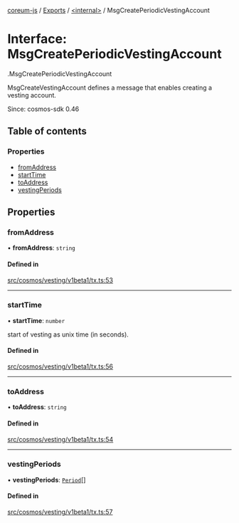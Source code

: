 [coreum-js](../README.md) / [Exports](../modules.md) / [<internal\>](../modules/internal_.md) / MsgCreatePeriodicVestingAccount

# Interface: MsgCreatePeriodicVestingAccount

[<internal>](../modules/internal_.md).MsgCreatePeriodicVestingAccount

MsgCreateVestingAccount defines a message that enables creating a vesting
account.

Since: cosmos-sdk 0.46

## Table of contents

### Properties

- [fromAddress](internal_.MsgCreatePeriodicVestingAccount-1.md#fromaddress)
- [startTime](internal_.MsgCreatePeriodicVestingAccount-1.md#starttime)
- [toAddress](internal_.MsgCreatePeriodicVestingAccount-1.md#toaddress)
- [vestingPeriods](internal_.MsgCreatePeriodicVestingAccount-1.md#vestingperiods)

## Properties

### fromAddress

• **fromAddress**: `string`

#### Defined in

[src/cosmos/vesting/v1beta1/tx.ts:53](https://github.com/PulsaraIO/coreum-js/blob/37352c6/src/cosmos/vesting/v1beta1/tx.ts#L53)

___

### startTime

• **startTime**: `number`

start of vesting as unix time (in seconds).

#### Defined in

[src/cosmos/vesting/v1beta1/tx.ts:56](https://github.com/PulsaraIO/coreum-js/blob/37352c6/src/cosmos/vesting/v1beta1/tx.ts#L56)

___

### toAddress

• **toAddress**: `string`

#### Defined in

[src/cosmos/vesting/v1beta1/tx.ts:54](https://github.com/PulsaraIO/coreum-js/blob/37352c6/src/cosmos/vesting/v1beta1/tx.ts#L54)

___

### vestingPeriods

• **vestingPeriods**: [`Period`](../modules/internal_.md#period)[]

#### Defined in

[src/cosmos/vesting/v1beta1/tx.ts:57](https://github.com/PulsaraIO/coreum-js/blob/37352c6/src/cosmos/vesting/v1beta1/tx.ts#L57)
